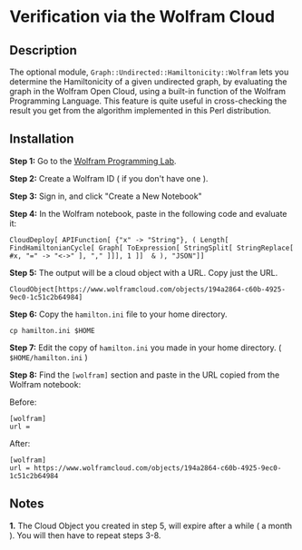 
# Verification via the Wolfram Cloud

## Description

The optional module, `Graph::Undirected::Hamiltonicity::Wolfram` lets you determine
the Hamiltonicity of a given undirected graph, by evaluating the graph in the
Wolfram Open Cloud, using a built-in function of the Wolfram Programming Language.
This feature is quite useful in cross-checking the result you get from the algorithm 
implemented in this Perl distribution.



## Installation

**Step 1:** Go to the [Wolfram Programming Lab](https://lab.wolframcloud.com/app/ "Wolfram Programming Lab").

**Step 2:** Create a Wolfram ID ( if you don't have one ).

**Step 3:** Sign in, and click "Create a New Notebook"

**Step 4:** In the Wolfram notebook, paste in the following code and evaluate it:

    CloudDeploy[ APIFunction[ {"x" -> "String"}, ( Length[ FindHamiltonianCycle[ Graph[ ToExpression[ StringSplit[ StringReplace[ #x, "=" -> "<->" ], "," ]]], 1 ]]  & ), "JSON"]]

**Step 5:** The output will be a cloud object with a URL. Copy just the URL.

    CloudObject[https://www.wolframcloud.com/objects/194a2864-c60b-4925-9ec0-1c51c2b64984]


**Step 6:** Copy the `hamilton.ini` file to your home directory.

    cp hamilton.ini $HOME

**Step 7:** Edit the copy of `hamilton.ini` you made in your home directory. ( `$HOME/hamilton.ini` )

**Step 8:** Find the `[wolfram]` section and paste in the URL copied from the Wolfram notebook:

Before:

    [wolfram]
    url =

After:

    [wolfram]
    url = https://www.wolframcloud.com/objects/194a2864-c60b-4925-9ec0-1c51c2b64984

## Notes

**1.** The Cloud Object you created in step 5, will expire after a while ( a month ). You will then have to repeat steps 3-8.